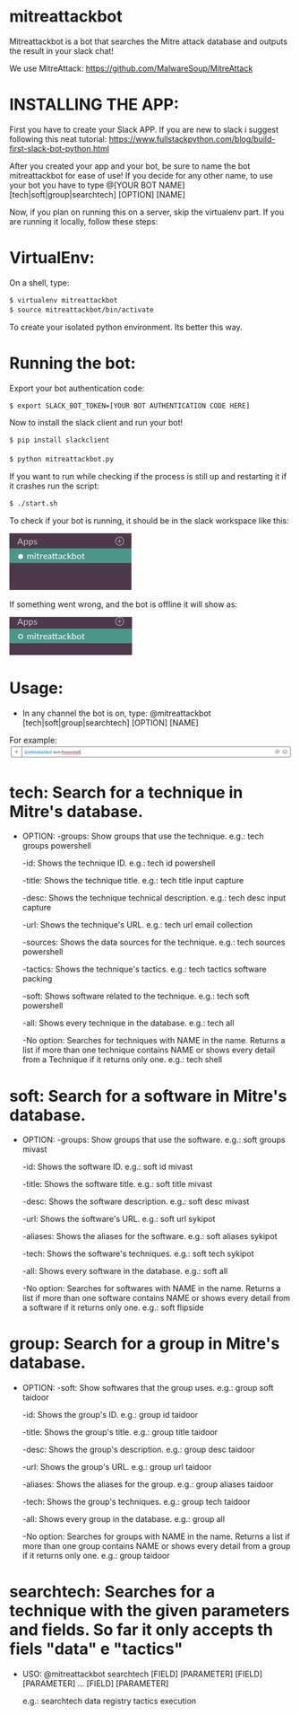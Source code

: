 # mitreattackbot

Mitreattackbot is a bot that searches the Mitre attack database and outputs the result in your slack chat!

We use MitreAttack: https://github.com/MalwareSoup/MitreAttack

# 	INSTALLING THE APP: 

First you have to create your Slack APP. If you are new to slack i suggest following this neat tutorial: https://www.fullstackpython.com/blog/build-first-slack-bot-python.html

After you created your app and your bot, be sure to name the bot mitreattackbot for ease of use!
If you decide for any other name, to use your bot you have to type @[YOUR BOT NAME] [tech|soft|group|searchtech] [OPTION] [NAME]

Now, if you plan on running this on a server, skip the virtualenv part. If you are running it locally, follow these steps:

# VirtualEnv:

On a shell, type:
```sh
$ virtualenv mitreattackbot
$ source mitreattackbot/bin/activate
```
To create your isolated python environment. Its better this way.

# Running the bot:

Export your bot authentication code: 
```sh
$ export SLACK_BOT_TOKEN=[YOUR BOT AUTHENTICATION CODE HERE]
```

Now to install the slack client and run your bot!

```sh
$ pip install slackclient

$ python mitreattackbot.py
```

If you want to run while checking if the process is still up and restarting it if it crashes run the script:

```sh
$ ./start.sh 
```

To check if your bot is running, it should be in the slack workspace like this:

![](/MitreAttack/mitrebotrunning.png)

If something went wrong, and the bot is offline it will show as:

![](/MitreAttack/mitrebotnotrunning.png)

# Usage:
- In any channel the bot is on, type:
@mitreattackbot [tech|soft|group|searchtech] [OPTION] [NAME]

For example:
![](/MitreAttack/usageexample.png)

# tech: Search for a technique in Mitre's database.
- OPTION: 
	-groups: Show groups that use the technique. e.g.: tech groups powershell
	
	-id: Shows the technique ID. e.g.: tech id powershell
	
	-title: Shows the technique title. e.g.: tech title input capture
	
	-desc: Shows the technique technical description. e.g.: tech desc input capture
	
	-url: Shows the technique's URL. e.g.: tech url email collection
	
	-sources: Shows the data sources for the technique. e.g.: tech sources powershell
	
	-tactics: Shows  the technique's tactics. e.g.: tech tactics software packing
	
	-soft: Shows software related to the technique. e.g.: tech soft powershell
	
	-all: Shows every technique in the database. e.g.: tech all
	
	-No option: Searches for techniques with NAME in the name. Returns a list if more than one technique contains NAME or shows every detail from a Technique if it returns only one. e.g.: tech shell
	

# soft: Search for a software in Mitre's database.
- OPTION: 
	-groups: Show groups that use the software. e.g.: soft groups mivast
	
	-id: Shows the software ID. e.g.: soft id mivast
	
	-title: Shows the software title. e.g.: soft title mivast
	
	-desc: Shows the software description. e.g.: soft desc mivast
	
	-url: Shows the software's URL. e.g.: soft url sykipot
	
	-aliases: Shows the aliases for the software. e.g.: soft aliases sykipot
	
	-tech: Shows  the software's techniques. e.g.: soft tech sykipot
	
	-all: Shows every software in the database. e.g.: soft all
	
	-No option: Searches for softwares with NAME in the name. Returns a list if more than one software contains NAME or shows every detail from a software if it returns only one. e.g.: soft flipside
	
# group: Search for a group in Mitre's database.
- OPTION: 
	-soft: Show softwares that the group uses. e.g.: group soft taidoor
	
	-id: Shows the group's ID. e.g.: group id taidoor
	
	-title: Shows the group's title. e.g.: group title taidoor
	
	-desc: Shows the group's description. e.g.: group desc taidoor
	
	-url: Shows the group's URL. e.g.: group url taidoor
	
	-aliases: Shows the aliases for the group. e.g.: group aliases taidoor
	
	-tech: Shows  the group's techniques. e.g.: group tech taidoor
	
	-all: Shows every group in the database. e.g.: group all
	
	-No option: Searches for groups with NAME in the name. Returns a list if more than one group contains NAME or shows every detail from a group if it returns only one. e.g.: group taidoor
	
	
# searchtech: Searches for a technique with the given parameters and fields. So far it only accepts th fiels "data" e "tactics"
- USO: @mitreattackbot searchtech [FIELD] [PARAMETER] [FIELD] [PARAMETER] ... [FIELD] [PARAMETER]

	e.g.: searchtech data registry tactics execution
